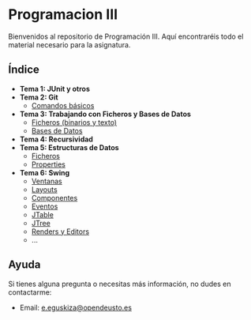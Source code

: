 # Programacion III

Bienvenidos al repositorio de Programación III. Aquí encontraréis todo el material necesario para la asignatura.

## Índice
- **Tema 1: JUnit y otros**
- **Tema 2: Git**
    - [Comandos básicos](#comandos)
- **Tema 3: Trabajando con Ficheros y Bases de Datos**
    - [Ficheros (binarios y texto)](#ficheros)
    - [Bases de Datos](#bases-de-datos)
- **Tema 4: Recursividad**
- **Tema 5: Estructuras de Datos**
    - [Ficheros](src/Tema3/Ficheros.java)
    - [Properties](src/Tema3/Propiedades.java)
- **Tema 6: Swing**
    - [Ventanas](#ejemplo-swing)
    - [Layouts](#layouts)
    - [Componentes](#componentes)
    - [Eventos](#eventos)
    - [JTable](#jtable)
    - [JTree](#jtree)
    - [Renders y Editors](#renders-y-editors)
    - ...

## Ayuda

Si tienes alguna pregunta o necesitas más información, no dudes en contactarme:

- Email: [e.eguskiza@opendeusto.es](mailto:e.eguskiza@opendeusto.es)


